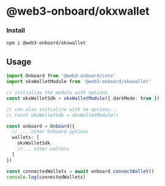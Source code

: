# @web3-onboard/okxwallet

### Install

`npm i @web3-onboard/okxwallet`

## Usage

```typescript
import Onboard from '@web3-onboard/core'
import okxWalletModule from '@web3-onboard/okxwallet'

// initialize the module with options
const okxWalletSdk = okxWalletModule({ darkMode: true })

// can also initialize with no options...
// const okxWalletSdk = okxWalletModule()

const onboard = Onboard({
  // ... other Onboard options
  wallets: [
    okxWalletSdk
    //... other wallets
  ]
})

const connectedWallets = await onboard.connectWallet()
console.log(connectedWallets)
```
